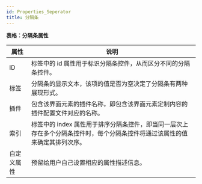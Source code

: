 ```yaml
---
id: Properties_Seperator
title: 分隔条
---
```

**表格：分隔条属性**

属性 | 说明  
---|---  
ID | 标签中的 id 属性用于标识分隔条控件，从而区分不同的分隔条控件。  
标签 | 分隔条的显示文本，该项的值是否为空决定了分隔条有两种展现形式。  
插件 | 包含该界面元素的插件名称，即包含该界面元素定制内容的插件配置文件对应的名称。  
索引 | 标签中的 index 属性用于排序分隔条控件，即当同一层次上存在多个分隔条控件时，每个分隔条控件将通过该属性的值来确定其排列次序。  
自定义属性 | 预留给用户自己设置相应的属性描述信息。  
